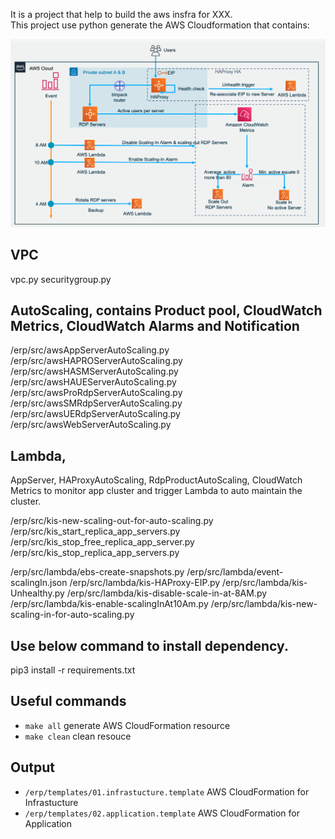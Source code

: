 It is a project that help to build the aws insfra for XXX.<br />
This project use python generate the AWS Cloudformation that contains:

![](workflow.png)

## VPC

vpc.py
securitygroup.py

## AutoScaling, contains Product pool, CloudWatch Metrics, CloudWatch Alarms and Notification

/erp/src/awsAppServerAutoScaling.py
/erp/src/awsHAPROServerAutoScaling.py
/erp/src/awsHASMServerAutoScaling.py
/erp/src/awsHAUEServerAutoScaling.py
/erp/src/awsProRdpServerAutoScaling.py
/erp/src/awsSMRdpServerAutoScaling.py
/erp/src/awsUERdpServerAutoScaling.py
/erp/src/awsWebServerAutoScaling.py

## Lambda, 

AppServer, HAProxyAutoScaling, RdpProductAutoScaling, CloudWatch Metrics to monitor app cluster and trigger Lambda to auto maintain the cluster.

/erp/src/kis-new-scaling-out-for-auto-scaling.py
/erp/src/kis_start_replica_app_servers.py
/erp/src/kis_stop_free_replica_app_server.py
/erp/src/kis_stop_replica_app_servers.py

/erp/src/lambda/ebs-create-snapshots.py
/erp/src/lambda/event-scalingIn.json
/erp/src/lambda/kis-HAProxy-EIP.py
/erp/src/lambda/kis-Unhealthy.py
/erp/src/lambda/kis-disable-scale-in-at-8AM.py
/erp/src/lambda/kis-enable-scalingInAt10Am.py
/erp/src/lambda/kis-new-scaling-in-for-auto-scaling.py


## Use below command to install dependency.

pip3 install -r requirements.txt

## Useful commands

 * `make all`             generate AWS CloudFormation resource 
 * `make clean`                clean resouce 

## Output

 * `/erp/templates/01.infrastucture.template`     AWS CloudFormation for Infrastucture
 * `/erp/templates/02.application.template`       AWS CloudFormation for Application



